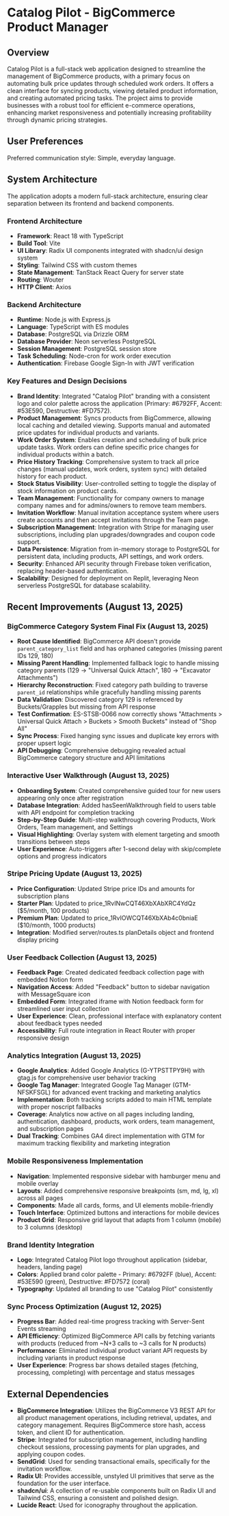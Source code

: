 # Catalog Pilot - BigCommerce Product Manager

## Overview

Catalog Pilot is a full-stack web application designed to streamline the management of BigCommerce products, with a primary focus on automating bulk price updates through scheduled work orders. It offers a clean interface for syncing products, viewing detailed product information, and creating automated pricing tasks. The project aims to provide businesses with a robust tool for efficient e-commerce operations, enhancing market responsiveness and potentially increasing profitability through dynamic pricing strategies.

## User Preferences

Preferred communication style: Simple, everyday language.

## System Architecture

The application adopts a modern full-stack architecture, ensuring clear separation between its frontend and backend components.

### Frontend Architecture
- **Framework**: React 18 with TypeScript
- **Build Tool**: Vite
- **UI Library**: Radix UI components integrated with shadcn/ui design system
- **Styling**: Tailwind CSS with custom themes
- **State Management**: TanStack React Query for server state
- **Routing**: Wouter
- **HTTP Client**: Axios

### Backend Architecture
- **Runtime**: Node.js with Express.js
- **Language**: TypeScript with ES modules
- **Database**: PostgreSQL via Drizzle ORM
- **Database Provider**: Neon serverless PostgreSQL
- **Session Management**: PostgreSQL session store
- **Task Scheduling**: Node-cron for work order execution
- **Authentication**: Firebase Google Sign-In with JWT verification

### Key Features and Design Decisions
- **Brand Identity**: Integrated "Catalog Pilot" branding with a consistent logo and color palette across the application (Primary: #6792FF, Accent: #53E590, Destructive: #FD7572).
- **Product Management**: Syncs products from BigCommerce, allowing local caching and detailed viewing. Supports manual and automated price updates for individual products and variants.
- **Work Order System**: Enables creation and scheduling of bulk price update tasks. Work orders can define specific price changes for individual products within a batch.
- **Price History Tracking**: Comprehensive system to track all price changes (manual updates, work orders, system sync) with detailed history for each product.
- **Stock Status Visibility**: User-controlled setting to toggle the display of stock information on product cards.
- **Team Management**: Functionality for company owners to manage company names and for admins/owners to remove team members.
- **Invitation Workflow**: Manual invitation acceptance system where users create accounts and then accept invitations through the Team page.
- **Subscription Management**: Integration with Stripe for managing user subscriptions, including plan upgrades/downgrades and coupon code support.
- **Data Persistence**: Migration from in-memory storage to PostgreSQL for persistent data, including products, API settings, and work orders.
- **Security**: Enhanced API security through Firebase token verification, replacing header-based authentication.
- **Scalability**: Designed for deployment on Replit, leveraging Neon serverless PostgreSQL for database scalability.

## Recent Improvements (August 13, 2025)

### BigCommerce Category System Final Fix (August 13, 2025)
- **Root Cause Identified**: BigCommerce API doesn't provide `parent_category_list` field and has orphaned categories (missing parent IDs 129, 180)
- **Missing Parent Handling**: Implemented fallback logic to handle missing category parents (129 → "Universal Quick Attach", 180 → "Excavator Attachments")
- **Hierarchy Reconstruction**: Fixed category path building to traverse `parent_id` relationships while gracefully handling missing parents
- **Data Validation**: Discovered category 129 is referenced by Buckets/Grapples but missing from API response
- **Test Confirmation**: ES-STSB-0066 now correctly shows "Attachments > Universal Quick Attach > Buckets > Smooth Buckets" instead of "Shop All"
- **Sync Process**: Fixed hanging sync issues and duplicate key errors with proper upsert logic
- **API Debugging**: Comprehensive debugging revealed actual BigCommerce category structure and API limitations

### Interactive User Walkthrough (August 13, 2025)
- **Onboarding System**: Created comprehensive guided tour for new users appearing only once after registration
- **Database Integration**: Added hasSeenWalkthrough field to users table with API endpoint for completion tracking
- **Step-by-Step Guide**: Multi-step walkthrough covering Products, Work Orders, Team management, and Settings
- **Visual Highlighting**: Overlay system with element targeting and smooth transitions between steps
- **User Experience**: Auto-triggers after 1-second delay with skip/complete options and progress indicators

### Stripe Pricing Update (August 13, 2025)
- **Price Configuration**: Updated Stripe price IDs and amounts for subscription plans
- **Starter Plan**: Updated to price_1RvINwCQT46XbXAbXRC4YdQz ($5/month, 100 products)
- **Premium Plan**: Updated to price_1RvIOWCQT46XbXAb4c0bniaE ($10/month, 1000 products)
- **Integration**: Modified server/routes.ts planDetails object and frontend display pricing

### User Feedback Collection (August 13, 2025)
- **Feedback Page**: Created dedicated feedback collection page with embedded Notion form
- **Navigation Access**: Added "Feedback" button to sidebar navigation with MessageSquare icon
- **Embedded Form**: Integrated iframe with Notion feedback form for streamlined user input collection
- **User Experience**: Clean, professional interface with explanatory content about feedback types needed
- **Accessibility**: Full route integration in React Router with proper responsive design

### Analytics Integration (August 13, 2025)
- **Google Analytics**: Added Google Analytics (G-YTPSTTPY9H) with gtag.js for comprehensive user behavior tracking
- **Google Tag Manager**: Integrated Google Tag Manager (GTM-NFSKFSGL) for advanced event tracking and marketing analytics
- **Implementation**: Both tracking scripts added to main HTML template with proper noscript fallbacks
- **Coverage**: Analytics now active on all pages including landing, authentication, dashboard, products, work orders, team management, and subscription pages
- **Dual Tracking**: Combines GA4 direct implementation with GTM for maximum tracking flexibility and marketing integration

### Mobile Responsiveness Implementation
- **Navigation**: Implemented responsive sidebar with hamburger menu and mobile overlay
- **Layouts**: Added comprehensive responsive breakpoints (sm, md, lg, xl) across all pages
- **Components**: Made all cards, forms, and UI elements mobile-friendly
- **Touch Interface**: Optimized buttons and interactions for mobile devices
- **Product Grid**: Responsive grid layout that adapts from 1 column (mobile) to 3 columns (desktop)

### Brand Identity Integration  
- **Logo**: Integrated Catalog Pilot logo throughout application (sidebar, headers, landing page)
- **Colors**: Applied brand color palette - Primary: #6792FF (blue), Accent: #53E590 (green), Destructive: #FD7572 (coral)
- **Typography**: Updated all branding to use "Catalog Pilot" consistently

### Sync Process Optimization (August 12, 2025)
- **Progress Bar**: Added real-time progress tracking with Server-Sent Events streaming
- **API Efficiency**: Optimized BigCommerce API calls by fetching variants with products (reduced from ~N+3 calls to ~3 calls for N products)
- **Performance**: Eliminated individual product variant API requests by including variants in product response
- **User Experience**: Progress bar shows detailed stages (fetching, processing, completing) with percentage and status messages

## External Dependencies

- **BigCommerce Integration**: Utilizes the BigCommerce V3 REST API for all product management operations, including retrieval, updates, and category management. Requires BigCommerce store hash, access token, and client ID for authentication.
- **Stripe**: Integrated for subscription management, including handling checkout sessions, processing payments for plan upgrades, and applying coupon codes.
- **SendGrid**: Used for sending transactional emails, specifically for the invitation workflow.
- **Radix UI**: Provides accessible, unstyled UI primitives that serve as the foundation for the user interface.
- **shadcn/ui**: A collection of re-usable components built on Radix UI and Tailwind CSS, ensuring a consistent and polished design.
- **Lucide React**: Used for iconography throughout the application.